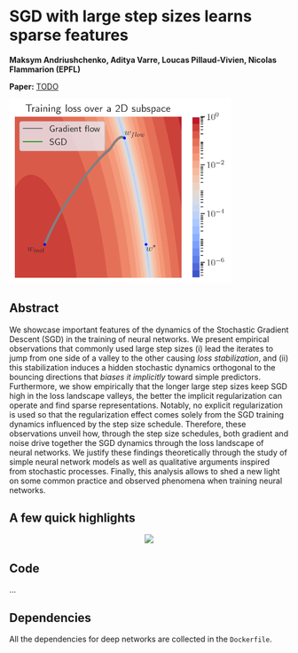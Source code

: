# SGD with large step sizes learns sparse features

**Maksym Andriushchenko, Aditya Varre, Loucas Pillaud-Vivien, Nicolas Flammarion (EPFL)**

**Paper:** [TODO]()

<img src="images/twitter.gif" width="400" />


## Abstract
We showcase important features of the dynamics of the Stochastic Gradient Descent (SGD) in the training of neural networks. We present empirical observations that commonly used large step sizes (i) lead the iterates to jump from one side of a valley to the other causing *loss stabilization*, and (ii) this stabilization induces a hidden stochastic dynamics orthogonal to the bouncing directions that *biases it implicitly* toward simple predictors. Furthermore, we show empirically that the longer large step sizes keep SGD high in the loss landscape valleys, the better the implicit regularization can operate and find sparse representations. Notably, no explicit regularization is used so that the regularization effect comes solely from the SGD training dynamics influenced by the step size schedule. Therefore, these observations unveil how, through the step size schedules, both gradient and noise drive together the SGD dynamics through the loss landscape of neural networks. We justify these findings theoretically through the study of simple neural network models as well as qualitative arguments inspired from stochastic processes. Finally, this analysis allows to shed a new light on some common practice and observed phenomena when training neural networks.


## A few quick highlights
<p align="center"><img src="images/fig.png" width="900"></p>



## Code
...


## Dependencies
All the dependencies for deep networks are collected in the `Dockerfile`.

